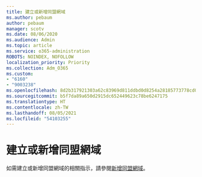 ```yaml
---
title: 建立或新增同盟網域
ms.author: pebaum
author: pebaum
manager: scotv
ms.date: 08/06/2020
ms.audience: Admin
ms.topic: article
ms.service: o365-administration
ROBOTS: NOINDEX, NOFOLLOW
localization_priority: Priority
ms.collection: Adm_O365
ms.custom:
- "6160"
- "9003238"
ms.openlocfilehash: 8d2b317921303a62c83969d811ddbd0d8254a28185773778cd0432e7d5ce7eb4
ms.sourcegitcommit: b5f7da89a650d2915dc652449623c78be6247175
ms.translationtype: HT
ms.contentlocale: zh-TW
ms.lasthandoff: 08/05/2021
ms.locfileid: "54103255"
---
```

# <a name="creating-or-adding-a-federated-domain"></a>建立或新增同盟網域

如需建立或新增同盟網域的相關指示，請參閱[新增同盟網域](https://docs.microsoft.com/azure/active-directory/hybrid/how-to-connect-fed-management#addfeddomain)。
